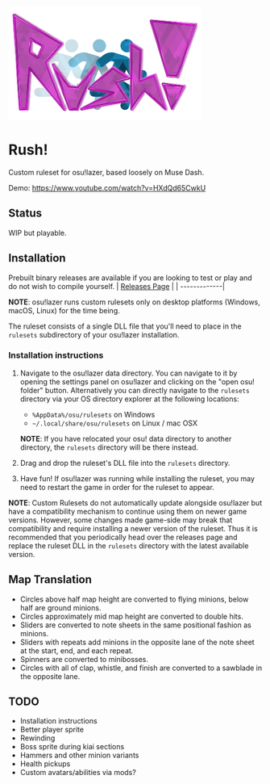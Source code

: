 ![Rush!](assets/rush.png)

# Rush!
Custom ruleset for osu!lazer, based loosely on Muse Dash.

Demo: https://www.youtube.com/watch?v=HXdQd65CwkU

## Status
WIP but playable.

## Installation

Prebuilt binary releases are available if you are looking to test or play and do not wish to compile yourself.
| [Releases Page](https://github.com/swoolcock/rush/releases/) |
| -------------|

**NOTE**: osu!lazer runs custom rulesets only on desktop platforms (Windows, macOS, Linux) for the time being.

The ruleset consists of a single DLL file that you'll need to place in the `rulesets` subdirectory of your osu!lazer installation.

### Installation instructions

1. Navigate to the osu!lazer data directory. You can navigate to it by opening the settings panel on osu!lazer and clicking on the "open osu! folder" button. Alternatively you can directly navigate to the `rulesets` directory via your OS directory explorer at the following locations:
    - `%AppData%/osu/rulesets` on Windows
    - `~/.local/share/osu/rulesets` on Linux / mac OSX 

    **NOTE**: If you have relocated your osu! data directory to another directory, the `rulesets` directory will be there instead.

2. Drag and drop the ruleset's DLL file into the `rulesets` directory.

3. Have fun!
  If osu!lazer was running while installing the ruleset, you may need to restart the game in order for the ruleset to appear.

**NOTE**: Custom Rulesets do not automatically update alongside osu!lazer but have a compatibility mechanism to continue using them on newer game versions. However, some changes made game-side may break that compatibility and require installing a newer version of the ruleset.
Thus it is recommended that you periodically head over the releases page and replace the ruleset DLL in the `rulesets` directory with the latest available version.


## Map Translation
* Circles above half map height are converted to flying minions, below half are ground minions.
* Circles approximately mid map height are converted to double hits.
* Sliders are converted to note sheets in the same positional fashion as minions.
* Sliders with repeats add minions in the opposite lane of the note sheet at the start, end, and each repeat.
* Spinners are converted to minibosses.
* Circles with all of clap, whistle, and finish are converted to a sawblade in the opposite lane.

## TODO
* Installation instructions
* Better player sprite
* Rewinding
* Boss sprite during kiai sections
* Hammers and other minion variants
* Health pickups
* Custom avatars/abilities via mods?
